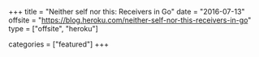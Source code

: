 +++
title = "Neither self nor this: Receivers in Go"
date = "2016-07-13"
offsite = "https://blog.heroku.com/neither-self-nor-this-receivers-in-go"
type = ["offsite", "heroku"]

categories = ["featured"]
+++
